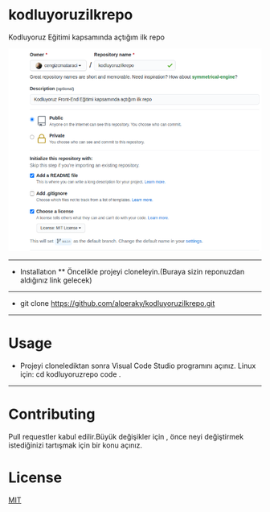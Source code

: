 # kodluyoruzilkrepo
Kodluyoruz Eğitimi kapsamında açtığım ilk repo

![](https://raw.githubusercontent.com/Kodluyoruz/taskforce/main/git/odev1/figures/github.png)

----
* Installatıon
** Öncelikle projeyi cloneleyin.(Buraya sizin reponuzdan aldığınız link gelecek)
----
* git clone https://github.com/alperaky/kodluyoruzilkrepo.git
----

# Usage

* Projeyi clonelediktan sonra Visual Code Studio programını açınız.
Linux için:
cd kodluyoruzrepo
code . 
----

# Contributing
Pull requestler kabul edilir.Büyük değişikler için , önce neyi değiştirmek istediğinizi tartışmak için bir konu açınız.
# License 
[MIT](https://mit-license.org/) 
